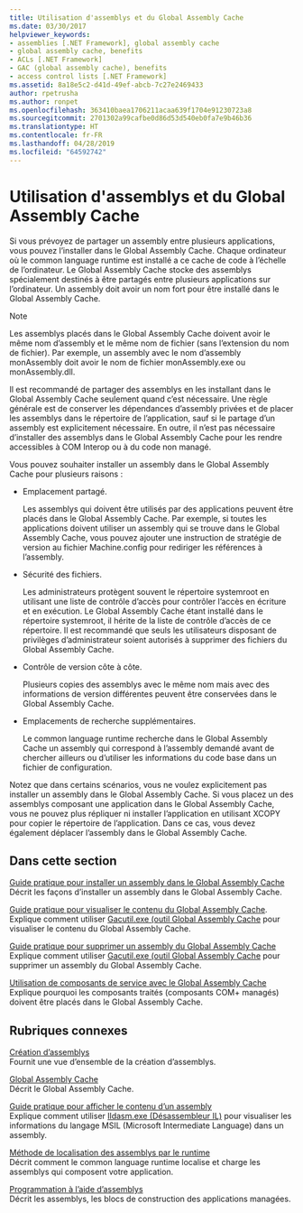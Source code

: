 ```yaml
---
title: Utilisation d'assemblys et du Global Assembly Cache
ms.date: 03/30/2017
helpviewer_keywords:
- assemblies [.NET Framework], global assembly cache
- global assembly cache, benefits
- ACLs [.NET Framework]
- GAC (global assembly cache), benefits
- access control lists [.NET Framework]
ms.assetid: 8a18e5c2-d41d-49ef-abcb-7c27e2469433
author: rpetrusha
ms.author: ronpet
ms.openlocfilehash: 363410baea1706211acaa639f1704e91230723a8
ms.sourcegitcommit: 2701302a99cafbe0d86d53d540eb0fa7e9b46b36
ms.translationtype: HT
ms.contentlocale: fr-FR
ms.lasthandoff: 04/28/2019
ms.locfileid: "64592742"
---
```

# <a name="working-with-assemblies-and-the-global-assembly-cache"></a>Utilisation d'assemblys et du Global Assembly Cache
Si vous prévoyez de partager un assembly entre plusieurs applications, vous pouvez l’installer dans le Global Assembly Cache. Chaque ordinateur où le common language runtime est installé a ce cache de code à l’échelle de l’ordinateur. Le Global Assembly Cache stocke des assemblys spécialement destinés à être partagés entre plusieurs applications sur l’ordinateur. Un assembly doit avoir un nom fort pour être installé dans le Global Assembly Cache.  
  
> [!NOTE]
>  Les assemblys placés dans le Global Assembly Cache doivent avoir le même nom d’assembly et le même nom de fichier (sans l’extension du nom de fichier). Par exemple, un assembly avec le nom d’assembly monAssembly doit avoir le nom de fichier monAssembly.exe ou monAssembly.dll.  
  
 Il est recommandé de partager des assemblys en les installant dans le Global Assembly Cache seulement quand c’est nécessaire. Une règle générale est de conserver les dépendances d’assembly privées et de placer les assemblys dans le répertoire de l’application, sauf si le partage d’un assembly est explicitement nécessaire. En outre, il n’est pas nécessaire d’installer des assemblys dans le Global Assembly Cache pour les rendre accessibles à COM Interop ou à du code non managé.  
  
 Vous pouvez souhaiter installer un assembly dans le Global Assembly Cache pour plusieurs raisons :  
  
- Emplacement partagé.  
  
     Les assemblys qui doivent être utilisés par des applications peuvent être placés dans le Global Assembly Cache. Par exemple, si toutes les applications doivent utiliser un assembly qui se trouve dans le Global Assembly Cache, vous pouvez ajouter une instruction de stratégie de version au fichier Machine.config pour rediriger les références à l’assembly.  
  
- Sécurité des fichiers.  
  
     Les administrateurs protègent souvent le répertoire systemroot en utilisant une liste de contrôle d’accès pour contrôler l’accès en écriture et en exécution. Le Global Assembly Cache étant installé dans le répertoire systemroot, il hérite de la liste de contrôle d’accès de ce répertoire. Il est recommandé que seuls les utilisateurs disposant de privilèges d’administrateur soient autorisés à supprimer des fichiers du Global Assembly Cache.  
  
- Contrôle de version côte à côte.  
  
     Plusieurs copies des assemblys avec le même nom mais avec des informations de version différentes peuvent être conservées dans le Global Assembly Cache.  
  
- Emplacements de recherche supplémentaires.  
  
     Le common language runtime recherche dans le Global Assembly Cache un assembly qui correspond à l’assembly demandé avant de chercher ailleurs ou d’utiliser les informations du code base dans un fichier de configuration.  
  
 Notez que dans certains scénarios, vous ne voulez explicitement pas installer un assembly dans le Global Assembly Cache. Si vous placez un des assemblys composant une application dans le Global Assembly Cache, vous ne pouvez plus répliquer ni installer l’application en utilisant XCOPY pour copier le répertoire de l’application. Dans ce cas, vous devez également déplacer l’assembly dans le Global Assembly Cache.  
  
## <a name="in-this-section"></a>Dans cette section  
 [Guide pratique pour installer un assembly dans le Global Assembly Cache](../../../docs/framework/app-domains/how-to-install-an-assembly-into-the-gac.md)  
 Décrit les façons d’installer un assembly dans le Global Assembly Cache.  
  
 [Guide pratique pour visualiser le contenu du Global Assembly Cache](../../../docs/framework/app-domains/how-to-view-the-contents-of-the-gac.md).  
 Explique comment utiliser [Gacutil.exe (outil Global Assembly Cache](../../../docs/framework/tools/gacutil-exe-gac-tool.md) pour visualiser le contenu du Global Assembly Cache.  
  
 [Guide pratique pour supprimer un assembly du Global Assembly Cache](../../../docs/framework/app-domains/how-to-remove-an-assembly-from-the-gac.md)  
 Explique comment utiliser [Gacutil.exe (outil Global Assembly Cache](../../../docs/framework/tools/gacutil-exe-gac-tool.md) pour supprimer un assembly du Global Assembly Cache.  
  
 [Utilisation de composants de service avec le Global Assembly Cache](../../../docs/framework/app-domains/use-serviced-components-with-the-gac.md)  
 Explique pourquoi les composants traités (composants COM+ managés) doivent être placés dans le Global Assembly Cache.  
  
## <a name="related-sections"></a>Rubriques connexes  
 [Création d’assemblys](../../../docs/framework/app-domains/create-assemblies.md)  
 Fournit une vue d’ensemble de la création d’assemblys.  
  
 [Global Assembly Cache](../../../docs/framework/app-domains/gac.md)  
 Décrit le Global Assembly Cache.  
  
 [Guide pratique pour afficher le contenu d’un assembly](../../../docs/framework/app-domains/how-to-view-assembly-contents.md)  
 Explique comment utiliser [Ildasm.exe (Désassembleur IL)](../../../docs/framework/tools/ildasm-exe-il-disassembler.md) pour visualiser les informations du langage MSIL (Microsoft Intermediate Language) dans un assembly.  
  
 [Méthode de localisation des assemblys par le runtime](../../../docs/framework/deployment/how-the-runtime-locates-assemblies.md)  
 Décrit comment le common language runtime localise et charge les assemblys qui composent votre application.  
  
 [Programmation à l’aide d’assemblys](../../../docs/framework/app-domains/programming-with-assemblies.md)  
 Décrit les assemblys, les blocs de construction des applications managées.
